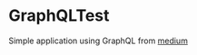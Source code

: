 # GraphQLTest
Simple application using GraphQL from [medium](https://medium.com/nerd-for-tech/android-tutorial-part-1-using-apollo-library-to-fetch-data-from-a-graphql-endpoint-61e8c58158de) 

